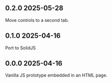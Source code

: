 ## 0.2.0 2025-05-28

Move controls to a second tab.

## 0.1.0 2025-04-16

Port to SolidJS

## 0.0.0 2025-04-16

Vanilla JS prototype embedded in an HTML page.

